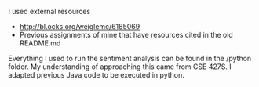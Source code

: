 I used external resources

- http://bl.ocks.org/weiglemc/6185069
- Previous assignments of mine that have resources cited in the old README.md


Everything I used to run the sentiment analysis can be found in the /python folder.
My understanding of approaching this came from CSE 427S.
I adapted previous Java code to be executed in python.
